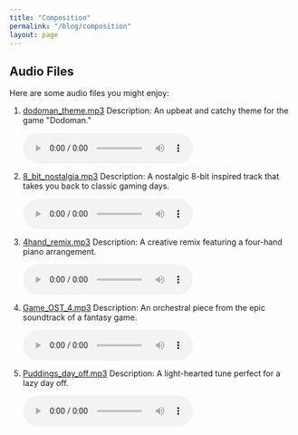```yaml
---
title: "Composition"
permalink: "/blog/composition"
layout: page
---
```


## Audio Files

Here are some audio files you might enjoy:

1. [dodoman_theme.mp3](/assets/audio/dodoman_theme.mp3)
   Description: An upbeat and catchy theme for the game "Dodoman."
   
   <audio controls>
     <source src="/assets/audio/dodoman_theme.mp3" type="audio/mpeg">
     Your browser does not support the audio element.
   </audio>

2. [8_bit_nostalgia.mp3](/assets/audio/8_bit_nostalgia.mp3)
   Description: A nostalgic 8-bit inspired track that takes you back to classic gaming days.
   
   <audio controls>
     <source src="/assets/audio/8_bit_nostalgia.mp3" type="audio/mpeg">
     Your browser does not support the audio element.
   </audio>

3. [4hand_remix.mp3](/assets/audio/4hand_remix.mp3)
   Description: A creative remix featuring a four-hand piano arrangement.
   
   <audio controls>
     <source src="/assets/audio/4hand_remix.mp3" type="audio/mpeg">
     Your browser does not support the audio element.
   </audio>

4. [Game_OST_4.mp3](/assets/audio/Game_OST_4.mp3)
   Description: An orchestral piece from the epic soundtrack of a fantasy game.
   
   <audio controls>
     <source src="/assets/audio/Game_OST_4.mp3" type="audio/mpeg">
     Your browser does not support the audio element.
   </audio>

5. [Puddings_day_off.mp3](/assets/audio/Puddings_day_off.mp3)
   Description: A light-hearted tune perfect for a lazy day off.
   
   <audio controls>
     <source src="/assets/audio/Puddings_day_off.mp3" type="audio/mpeg">
     Your browser does not support the audio element.
   </audio>

<!-- Repeat this pattern for other audio files -->
